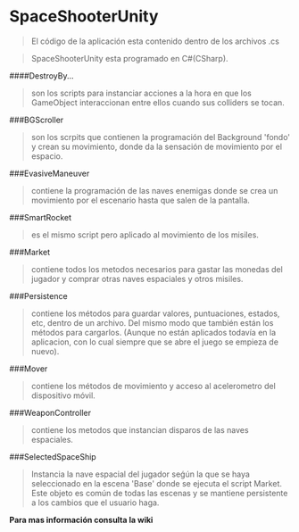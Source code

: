 # SpaceShooterUnity 


> El código de la aplicación esta contenido dentro de los archivos .cs

> SpaceShooterUnity esta programado en C#(CSharp).

####DestroyBy...

> son los scripts para instanciar acciones a la hora en que los GameObject interaccionan entre ellos cuando sus colliders se tocan.

###BGScroller 

> son los scrpits que contienen la programación del Background 'fondo' y crean su movimiento, donde da la sensación de movimiento por el espacio.

###EvasiveManeuver

> contiene la programación de las naves enemigas donde se crea un movimiento por el escenario hasta que salen de la pantalla.

###SmartRocket

> es el mismo script pero aplicado al movimiento de los misiles.

###Market

> contiene todos los metodos necesarios para gastar las monedas del jugador y comprar otras naves espaciales y otros misiles.

###Persistence

> contiene los métodos para guardar valores, puntuaciones, estados, etc, dentro de un archivo. Del mismo modo que también están los métodos para cargarlos. (Aunque no están aplicados todavía en la aplicacion, con lo cual siempre que se abre el juego se empieza de nuevo).

###Mover

> contiene los métodos de movimiento y acceso al acelerometro del dispositivo móvil.

###WeaponController

> contiene los metodos que instancian disparos de las naves espaciales.

###SelectedSpaceShip

> Instancia la nave espacial del jugador seǵún la que se haya seleccionado en la escena 'Base' donde se ejecuta el script Market. Este objeto es común de todas las escenas y se mantiene persistente a los cambios que el usuario haga.

**Para mas información consulta la wiki**
